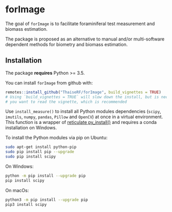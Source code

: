 
<!-- README.md is generated from README.Rmd. Please edit that file -->

# forImage

The goal of `forImage` is to facilitate foraminiferal test measurement
and biomass estimation.

The package is proposed as an alternative to manual and/or
multi-software dependent methods for biometry and biomass estimation.

## Installation

The package **requires** Python &gt;= 3.5.

You can install `forImage` from github with:

``` r
remotes::install_github("ThaiseRF/forImage", build_vignettes = TRUE)
# Using `build_vignettes = TRUE` will slow down the install, but is necessary if 
# you want to read the vignette, which is recommended
```

Use `install_measure()` to install all Python modules dependencies
(`scipy`, `imutils`, `numpy`, `pandas`, `Pillow` and `OpenCV`) at once
in a virtual environment. This function is a wrapper of [reticulate
py\_install()](https://rstudio.github.io/reticulate/reference/py_install.html)
and requires a conda installation on Windows.

To install the Python modules via pip on Ubuntu:

``` bash
sudo apt-get install python-pip
sudo pip install pip --upgrade
sudo pip install scipy
```

On Windows:

``` bash
python -m pip install --upgrade pip
pip install scipy
```

On macOs:

``` bash
python3 -m pip install --upgrade pip
pip3 install scipy
```
